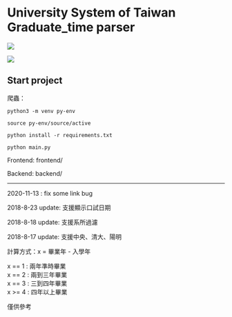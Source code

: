# University System of Taiwan Graduate_time parser

![](https://i.imgur.com/Oum42Mr.png)

![](https://i.imgur.com/qFFsc6Q.png)

## Start project

爬蟲：

```python=
python3 -m venv py-env

source py-env/source/active

python install -r requirements.txt

python main.py
```

Frontend: frontend/

Backend: backend/

---

2020-11-13 : fix some link bug

2018-8-23 update: 支援顯示口試日期

2018-8-18 update: 支援系所過濾

2018-8-17 update: 支援中央、清大、陽明

計算方式：x = 畢業年 - 入學年

x == 1 : 兩年準時畢業 </br>
x == 2 : 兩到三年畢業 </br>
x == 3 : 三到四年畢業 </br>
x >= 4 : 四年以上畢業 </br>

僅供參考
